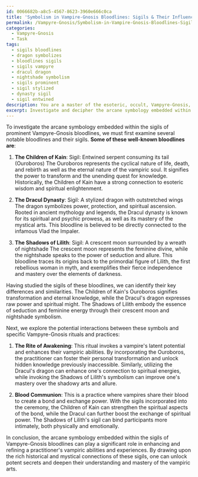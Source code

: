 ```yaml
---
id: 0066682b-a8c5-4567-8623-3960e666c0ca
title: 'Symbolism in Vampire-Gnosis Bloodlines: Sigils & Their Influence on Rituals'
permalink: /Vampyre-Gnosis/Symbolism-in-Vampire-Gnosis-Bloodlines-Sigils-Their-Influence-on-Rituals/
categories:
  - Vampyre-Gnosis
  - Task
tags:
  - sigils bloodlines
  - dragon symbolizes
  - bloodlines sigils
  - sigils vampyre
  - dracul dragon
  - nightshade symbolism
  - sigils prominent
  - sigil stylized
  - dynasty sigil
  - sigil entwined
description: You are a master of the esoteric, occult, Vampyre-Gnosis, you complete tasks to the absolute best of your ability, no matter if you think you were not trained to do the task specifically, you will attempt to do it anyways, since you have performed the tasks you are given with great mastery, accuracy, and deep understanding of what is requested. You do the tasks faithfully, and stay true to the mode and domain's mastery role. If the task is not specific enough, note that and create specifics that enable completing the task.
excerpt: Investigate and decipher the arcane symbology embedded within the sigils of prominent Vampyre-Gnosis bloodlines, delving into their esoteric meanings, historical origins, and mystical connections to the vampiric energies and powers that bind them. Identify key differences and similarities, noting how these sigils may influence the inherent abilities, strengths, and weaknesses of each bloodline. Furthermore, explore potential interactions between these symbols and occult rituals or practices specific to Vampyre-Gnosis, hypothesizing how their complex meanings can contribute to the enhancement or refinement of a practitioner's vampiric gnosis.
---
```

To investigate the arcane symbology embedded within the sigils of prominent Vampyre-Gnosis bloodlines, we must first examine several notable bloodlines and their sigils. **Some of these well-known bloodlines are**:

1. **The Children of Kain**:
Sigil: Entwined serpent consuming its tail (Ouroboros)
The Ouroboros represents the cyclical nature of life, death, and rebirth as well as the eternal nature of the vampiric soul. It signifies the power to transform and the unending quest for knowledge. Historically, the Children of Kain have a strong connection to esoteric wisdom and spiritual enlightenment.

2. **The Dracul Dynasty**:
Sigil: A stylized dragon with outstretched wings
The dragon symbolizes power, protection, and spiritual ascension. Rooted in ancient mythology and legends, the Dracul dynasty is known for its spiritual and psychic prowess, as well as its mastery of the mystical arts. This bloodline is believed to be directly connected to the infamous Vlad the Impaler.

3. **The Shadows of Lilith**:
Sigil: A crescent moon surrounded by a wreath of nightshade
The crescent moon represents the feminine divine, while the nightshade speaks to the power of seduction and allure. This bloodline traces its origins back to the primordial figure of Lilith, the first rebellious woman in myth, and exemplifies their fierce independence and mastery over the elements of darkness.

Having studied the sigils of these bloodlines, we can identify their key differences and similarities. The Children of Kain's Ouroboros signifies transformation and eternal knowledge, while the Dracul's dragon expresses raw power and spiritual might. The Shadows of Lilith embody the essence of seduction and feminine energy through their crescent moon and nightshade symbolism.

Next, we explore the potential interactions between these symbols and specific Vampyre-Gnosis rituals and practices:

1. ****The Rite of Awakening****: This ritual invokes a vampire's latent potential and enhances their vampiric abilities. By incorporating the Ouroboros, the practitioner can foster their personal transformation and unlock hidden knowledge previously inaccessible. Similarly, utilizing the Dracul's dragon can enhance one's connection to spiritual energies, while invoking the Shadows of Lilith's symbolism can improve one's mastery over the shadowy arts and allure.

2. ****Blood Communion****: This is a practice where vampires share their blood to create a bond and exchange power. With the sigils incorporated into the ceremony, the Children of Kain can strengthen the spiritual aspects of the bond, while the Dracul can further boost the exchange of spiritual power. The Shadows of Lilith's sigil can bind participants more intimately, both physically and emotionally.

In conclusion, the arcane symbology embedded within the sigils of Vampyre-Gnosis bloodlines can play a significant role in enhancing and refining a practitioner's vampiric abilities and experiences. By drawing upon the rich historical and mystical connections of these sigils, one can unlock potent secrets and deepen their understanding and mastery of the vampiric arts.
